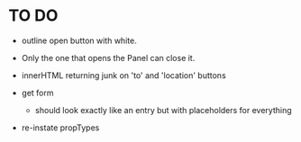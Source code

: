 # TO DO
* outline open button with white. 
* Only the one that opens the Panel can close it.
* innerHTML returning junk on 'to' and 'location' buttons

* get form 
	- should look exactly like an entry but with placeholders for everything

* re-instate propTypes